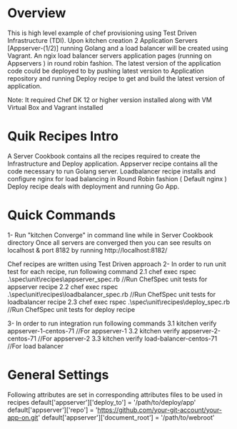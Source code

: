 Overview
========

This is high level example of chef provisioning using Test Driven Infrastructure (TDI). Upon kitchen creation  2 Application Servers [Appserver-(1/2)] running Golang and a load balancer will be created using Vagrant. An ngix load balancer servers application pages (running on Appservers ) in round robin fashion. The latest version of the application code could be deployed to by pushing latest version to Application repository and running Deploy recipe to get and build the latest version of application.

Note: It required Chef DK 12 or higher version installed along with VM Virtual Box and Vagrant installed

Quik Recipes Intro
======================
A Server Cookbook contains all the recipes required to create the Infrastructure and Deploy application.
Appserver recipe contains all the code necessary to run Golang server.
Loadbalancer recipe installs and configure nginx for load balancing in Round Robin fashion ( Default nginx )
Deploy recipe deals with deployment and running Go App.

Quick Commands
======================

 1- Run "kitchen Converge" in command line while in Server Cookbook directory
    Once all servers are converged then you can see results on localhost & port 8182 by running http://localhost:8182/

 Chef recipes are written using Test Driven approach
 2- In order to run unit test for each recipe, run following command
    2.1 chef exec rspec .\spec\unit\recipes\appserver_spec.rb           //Run ChefSpec unit tests for appserver recipe
    2.2 chef exec rspec .\spec\unit\recipes\loadbalancer_spec.rb        //Run ChefSpec unit tests for loadbalancer recipe
    2.3 chef exec rspec .\spec\unit\recipes\deploy_spec.rb              //Run ChefSpec unit tests for deploy recipe


 3- In order to run integration run following commands
   3.1  kitchen verify appserver-1-centos-71      //For appserver-1
   3.2  kitchen verify appserver-2-centos-71      //For appserver-2
   3.3  kitchen verify load-balancer-centos-71    //For load balancer

General Settings
=============
Following attributes are set in corresponding attributes files to be used in recipes
default['appserver']['deploy_to'] = '/path/to/deploy/app'
default['appserver']['repo'] = 'https://github.com/your-git-account/your-app-on.git'
default['appserver']['document_root'] = '/path/to/webroot'
